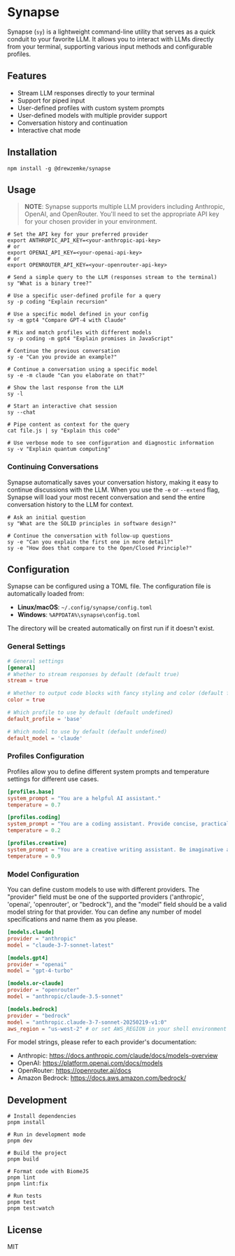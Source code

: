 # Synapse

Synapse (`sy`) is a lightweight command-line utility that serves as a quick conduit to your favorite LLM. It allows you to interact with LLMs directly from your terminal, supporting various input methods and configurable profiles.

## Features

- Stream LLM responses directly to your terminal
- Support for piped input
- User-defined profiles with custom system prompts
- User-defined models with multiple provider support
- Conversation history and continuation
- Interactive chat mode

## Installation

```shell
npm install -g @drewzemke/synapse
```

## Usage

> **NOTE**: Synapse supports multiple LLM providers including Anthropic, OpenAI, and OpenRouter. You'll need to set the appropriate API key for your chosen provider in your environment.

```shell
# Set the API key for your preferred provider
export ANTHROPIC_API_KEY=<your-anthropic-api-key>
# or
export OPENAI_API_KEY=<your-openai-api-key>
# or
export OPENROUTER_API_KEY=<your-openrouter-api-key>
```

```shell
# Send a simple query to the LLM (responses stream to the terminal)
sy "What is a binary tree?"

# Use a specific user-defined profile for a query
sy -p coding "Explain recursion"

# Use a specific model defined in your config
sy -m gpt4 "Compare GPT-4 with Claude"

# Mix and match profiles with different models
sy -p coding -m gpt4 "Explain promises in JavaScript"

# Continue the previous conversation
sy -e "Can you provide an example?"

# Continue a conversation using a specific model
sy -e -m claude "Can you elaborate on that?"

# Show the last response from the LLM
sy -l

# Start an interactive chat session 
sy --chat

# Pipe content as context for the query
cat file.js | sy "Explain this code"

# Use verbose mode to see configuration and diagnostic information
sy -v "Explain quantum computing"
```

### Continuing Conversations

Synapse automatically saves your conversation history, making it easy to continue discussions with the LLM.
When you use the `-e` or `--extend` flag, Synapse will load your most recent conversation and send the entire conversation history to the LLM for context.

```shell
# Ask an initial question
sy "What are the SOLID principles in software design?"

# Continue the conversation with follow-up questions
sy -e "Can you explain the first one in more detail?"
sy -e "How does that compare to the Open/Closed Principle?"
```

## Configuration

Synapse can be configured using a TOML file. The configuration file is automatically loaded from:

- **Linux/macOS**: `~/.config/synapse/config.toml`
- **Windows**: `%APPDATA%\synapse\config.toml`

The directory will be created automatically on first run if it doesn't exist.

### General Settings

```toml
# General settings
[general]
# Whether to stream responses by default (default true)
stream = true

# Whether to output code blocks with fancy styling and color (default false)
color = true

# Which profile to use by default (default undefined)
default_profile = 'base'

# Which model to use by default (default undefined)
default_model = 'claude'
```

### Profiles Configuration

Profiles allow you to define different system prompts and temperature settings for different use cases.

```toml
[profiles.base]
system_prompt = "You are a helpful AI assistant."
temperature = 0.7

[profiles.coding]
system_prompt = "You are a coding assistant. Provide concise, practical answers with code examples."
temperature = 0.2

[profiles.creative]
system_prompt = "You are a creative writing assistant. Be imaginative and inspiring."
temperature = 0.9
```

### Model Configuration

You can define custom models to use with different providers. The "provider" field must be one of the supported providers ('anthropic', 'openai', 'openrouter', or "bedrock"), and the "model" field should be a valid model string for that provider. You can define any number of model specifications and name them as you please.

```toml
[models.claude]
provider = "anthropic"
model = "claude-3-7-sonnet-latest"

[models.gpt4]
provider = "openai"
model = "gpt-4-turbo"

[models.or-claude]
provider = "openrouter"
model = "anthropic/claude-3.5-sonnet"

[models.bedrock]
provider = "bedrock"
model = "anthropic.claude-3-7-sonnet-20250219-v1:0"
aws_region = "us-west-2" # or set AWS_REGION in your shell environment
```

For model strings, please refer to each provider's documentation:
- Anthropic: https://docs.anthropic.com/claude/docs/models-overview
- OpenAI: https://platform.openai.com/docs/models
- OpenRouter: https://openrouter.ai/docs
- Amazon Bedrock: https://docs.aws.amazon.com/bedrock/

## Development

```shell
# Install dependencies
pnpm install

# Run in development mode
pnpm dev

# Build the project
pnpm build

# Format code with BiomeJS
pnpm lint
pnpm lint:fix

# Run tests
pnpm test
pnpm test:watch
```


## License

MIT
